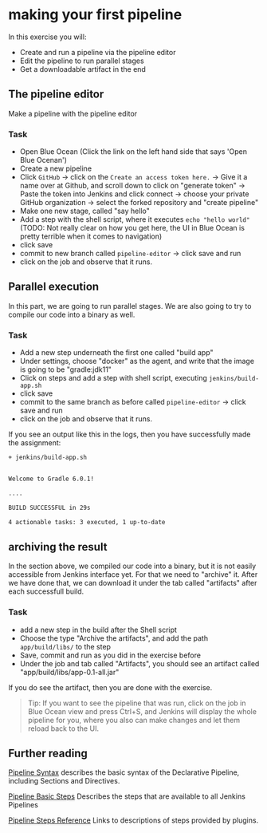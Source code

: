 # making your first pipeline

In this exercise you will:

* Create and run a pipeline via the pipeline editor
* Edit the pipeline to run parallel stages
* Get a downloadable artifact in the end

## The pipeline editor

Make a pipeline with the pipeline editor

### Task

* Open Blue Ocean (Click the link on the left hand side that says 'Open Blue Ocenan')
* Create a new pipeline
* Click `GitHub` -> click on the `Create an access token here.` -> Give it a name over at Github, and scroll down to click on "generate token" -> Paste the token into Jenkins and click connect -> choose your private GitHub organization -> select the forked repository and "create pipeline"
* Make one new stage, called "say hello"
* Add a step with the shell script, where it executes `echo "hello world"` (TODO: Not really clear on how you get here, the UI in Blue Ocean is pretty terrible when it comes to navigation)
* click save
* commit to new branch called `pipeline-editor` -> click save and run
* click on the job and observe that it runs.

## Parallel execution

In this part, we are going to run parallel stages.
We are also going to try to compile our code into a binary as well.

### Task

* Add a new step underneath the first one called "build app" 
* Under settings, choose "docker" as the agent, and write that the image is going to be "gradle:jdk11"
* Click on steps and add a step with shell script, executing `jenkins/build-app.sh`
* click save
* commit to the same branch as before called `pipeline-editor` -> click save and run
* click on the job and observe that it runs.

If you see an output like this in the logs, then you have successfully made the assignment:

```bash
+ jenkins/build-app.sh


Welcome to Gradle 6.0.1!

....

BUILD SUCCESSFUL in 29s

4 actionable tasks: 3 executed, 1 up-to-date

```

## archiving the result

In the section above, we compiled our code into a binary, but it is not easily accessible from Jenkins interface yet.
For that we need to "archive" it.
After we have done that, we can download it under the tab called "artifacts" after each successfull build.

### Task

* add a new step in the build after the Shell script
* Choose the type "Archive the artifacts", and add the path `app/build/libs/` to the step
* Save, commit and run as you did in the exercise before
* Under the job and tab called "Artifacts", you should see an artifact called "app/build/libs/app-0.1-all.jar"

If you do see the artifact, then you are done with the exercise.

> Tip: If you want to see the pipeline that was run, click on the job in Blue Ocean view and press Ctrl+S, and Jenkins will display the whole pipeline for you, where you also can make changes and let them reload back to the UI.

## Further reading

[Pipeline Syntax](https://jenkins.io/doc/book/pipeline/syntax/) describes the basic syntax of the Declarative Pipeline, including Sections and Directives.

[Pipeline Basic Steps](https://jenkins.io/doc/pipeline/steps/workflow-basic-steps/#stash-stash-some-files-to-be-used-later-in-the-build) Describes the steps that are available to all Jenkins Pipelines

[Pipeline Steps Reference](https://jenkins.io/doc/pipeline/steps/) Links to descriptions of steps provided by plugins.
